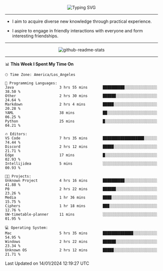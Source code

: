 <p align="center">
  <img src="https://readme-typing-svg.demolab.com?font=Fira+Code&weight=500&size=32&duration=2500&pause=1600&center=true&vCenter=true&random=false&width=1024&height=64&lines=Hi+there+%F0%9F%91%8B;I'm+delighted+you+could+make+it+here+%F0%9F%8E%89;I'm+Harry%2C+a+college+student+still+finding+my+way" alt="Typing SVG" />
</p>


---


- I aim to acquire diverse new knowledge through practical experience.

- I aspire to engage in friendly interactions with everyone and form interesting friendships.


---


<p align="center">
  <img src="https://github-readme-stats.vercel.app/api?username=Harry-Jing&show_icons=true" alt="github-readme-stats"/>
</p>


---

<!--START_SECTION:waka-->
📊 **This Week I Spent My Time On** 

```text
🕑︎ Time Zone: America/Los_Angeles

💬 Programming Languages: 
Java                     3 hrs 55 mins       ██████████░░░░░░░░░░░░░░░   38.50 % 
Other                    2 hrs 30 mins       ██████░░░░░░░░░░░░░░░░░░░   24.64 % 
Markdown                 2 hrs 4 mins        █████░░░░░░░░░░░░░░░░░░░░   20.28 % 
YAML                     38 mins             ██░░░░░░░░░░░░░░░░░░░░░░░   06.25 % 
Python                   25 mins             █░░░░░░░░░░░░░░░░░░░░░░░░   04.21 % 

🔥 Editors: 
VS Code                  7 hrs 35 mins       ███████████████████░░░░░░   74.44 % 
Discord                  2 hrs 12 mins       █████░░░░░░░░░░░░░░░░░░░░   21.71 % 
Edge                     17 mins             █░░░░░░░░░░░░░░░░░░░░░░░░   02.93 % 
Intellijidea             5 mins              ░░░░░░░░░░░░░░░░░░░░░░░░░   00.93 % 

🐱‍💻 Projects: 
Unknown Project          4 hrs 16 mins       ██████████░░░░░░░░░░░░░░░   41.88 % 
P0                       2 hrs 22 mins       ██████░░░░░░░░░░░░░░░░░░░   23.26 % 
Media                    1 hr 36 mins        ████░░░░░░░░░░░░░░░░░░░░░   15.75 % 
Ciphers                  1 hr 18 mins        ███░░░░░░░░░░░░░░░░░░░░░░   12.76 % 
UW-timetable-planner     11 mins             ░░░░░░░░░░░░░░░░░░░░░░░░░   01.95 % 

💻 Operating System: 
Mac                      5 hrs 35 mins       ██████████████░░░░░░░░░░░   54.95 % 
Windows                  2 hrs 22 mins       ██████░░░░░░░░░░░░░░░░░░░   23.34 % 
Unknown OS               2 hrs 12 mins       █████░░░░░░░░░░░░░░░░░░░░   21.71 % 
```


 Last Updated on 14/01/2024 12:19:27 UTC
<!--END_SECTION:waka-->
